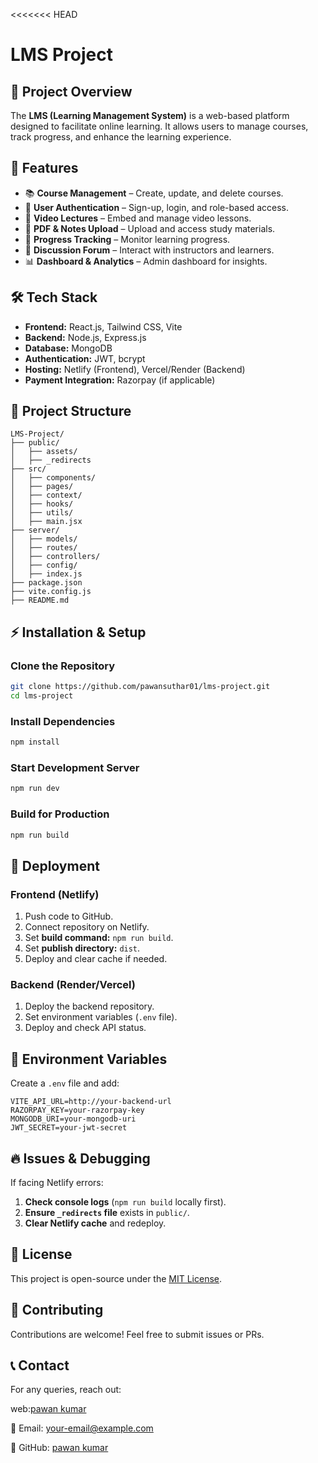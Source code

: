 <<<<<<< HEAD

# LMS Project

## 📌 Project Overview

The **LMS (Learning Management System)** is a web-based platform designed to facilitate online learning. It allows users to manage courses, track progress, and enhance the learning experience.

## 🚀 Features

- 📚 **Course Management** – Create, update, and delete courses.
- 👥 **User Authentication** – Sign-up, login, and role-based access.
- 🎥 **Video Lectures** – Embed and manage video lessons.
- 📜 **PDF & Notes Upload** – Upload and access study materials.
- 📌 **Progress Tracking** – Monitor learning progress.
- 💬 **Discussion Forum** – Interact with instructors and learners.
- 📊 **Dashboard & Analytics** – Admin dashboard for insights.

## 🛠️ Tech Stack

- **Frontend:** React.js, Tailwind CSS, Vite
- **Backend:** Node.js, Express.js
- **Database:** MongoDB
- **Authentication:** JWT, bcrypt
- **Hosting:** Netlify (Frontend), Vercel/Render (Backend)
- **Payment Integration:** Razorpay (if applicable)

## 📂 Project Structure

```
LMS-Project/
├── public/
│   ├── assets/
│   ├── _redirects
├── src/
│   ├── components/
│   ├── pages/
│   ├── context/
│   ├── hooks/
│   ├── utils/
│   ├── main.jsx
├── server/
│   ├── models/
│   ├── routes/
│   ├── controllers/
│   ├── config/
│   ├── index.js
├── package.json
├── vite.config.js
├── README.md
```

## ⚡ Installation & Setup

### Clone the Repository

```sh
git clone https://github.com/pawansuthar01/lms-project.git
cd lms-project
```

### Install Dependencies

```sh
npm install
```

### Start Development Server

```sh
npm run dev
```

### Build for Production

```sh
npm run build
```

## 🚀 Deployment

### **Frontend (Netlify)**

1. Push code to GitHub.
2. Connect repository on Netlify.
3. Set **build command:** `npm run build`.
4. Set **publish directory:** `dist`.
5. Deploy and clear cache if needed.

### **Backend (Render/Vercel)**

1. Deploy the backend repository.
2. Set environment variables (`.env` file).
3. Deploy and check API status.

## 🔧 Environment Variables

Create a `.env` file and add:

```env
VITE_API_URL=http://your-backend-url
RAZORPAY_KEY=your-razorpay-key
MONGODB_URI=your-mongodb-uri
JWT_SECRET=your-jwt-secret
```

## 🔥 Issues & Debugging

If facing Netlify errors:

1. **Check console logs** (`npm run build` locally first).
2. **Ensure `_redirects` file** exists in `public/`.
3. **Clear Netlify cache** and redeploy.

## 📜 License

This project is open-source under the [MIT License](LICENSE).

## 💬 Contributing

Contributions are welcome! Feel free to submit issues or PRs.

## 📞 Contact

For any queries, reach out:

web:[pawan kumar](https://pawansuthar.in/)

📧 Email: your-email@example.com

🐙 GitHub: [pawan kumar](https://github.com/pawansuthar01/)
